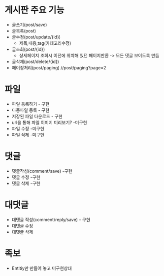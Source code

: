# 게시판 주요 기능
- 글쓰기(post/save)
- 글목록(post)
- 글수정(post/update/{id})
  - 제목,내용,tag(카테고리수정)
- 글조회(post/{id})
  - 상세페이지 조회시 이전에 위치해 있던 페이지반환 -> 모든 댓글 보이도록 만듬
- 글삭제(post/delete/{id})
- 페이징처리(post/paging) //post/paging?page=2

# 파일
- 파일 등록하기 - 구현
- 다중파일 등록 - 구현
- 저장된 파일 다운로드 - 구현
- url을 통해 파일 이미지 미리보기? -미구현
- 파일 수정 -미구현
- 파일 삭제 -미구현

# 댓글
- 댓글작성(comment/save) -구현
- 댓글 수정 -구현
- 댓글 삭제 -구현

# 대댓글
- 대댓글 작성(comment/reply/save) - 구현
- 대댓글 수정
- 대댓글 삭제

# 족보
- Entitiy만 만들어 놓고 미구현상태


